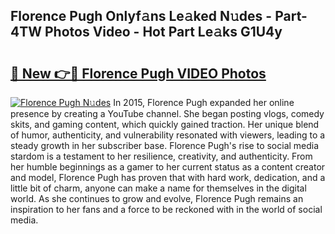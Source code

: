 ## Florence Pugh Onlyf𝚊ns Le𝚊ked N𝚞des - Part-4TW Photos Video - Hot Part Le𝚊ks G1U4y

# <h2><a href="http://ac26750.deff.icu/?id=Florence+Pugh">🔗 New 👉🔴 Florence Pugh VIDEO Photos</a></h2>

[![Florence Pugh N𝚞des](https://i.imgur.com/rIISA9y.gif)](http://ac26750.deff.icu/?id=Florence+Pugh)
In 2015, Florence Pugh expanded her online presence by creating a YouTube channel. She began posting vlogs, comedy skits, and gaming content, which quickly gained traction. Her unique blend of humor, authenticity, and vulnerability resonated with viewers, leading to a steady growth in her subscriber base. Florence Pugh's rise to social media stardom is a testament to her resilience, creativity, and authenticity. From her humble beginnings as a gamer to her current status as a content creator and model, Florence Pugh has proven that with hard work, dedication, and a little bit of charm, anyone can make a name for themselves in the digital world. As she continues to grow and evolve, Florence Pugh remains an inspiration to her fans and a force to be reckoned with in the world of social media.
